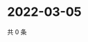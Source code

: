 # 2022-03-05

共 0 条

<!-- BEGIN WEIBO -->
<!-- 最后更新时间 Sat Mar 05 2022 12:18:27 GMT+0800 (China Standard Time) -->

<!-- END WEIBO -->

